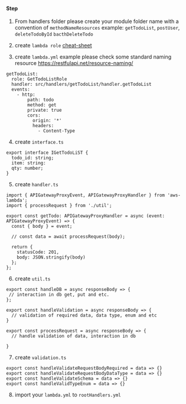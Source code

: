 #### Step

1. From handlers folder please create your module folder name with a convention of `methodNameResources`
 example: `getTodoList`, `postUser`, `deleteTodoById` `bacthDeleteTodo`

2. create `lambda role` [cheat-sheet]()

3. create `lambda.yml` example
please check some standard naming resource
https://restfulapi.net/resource-naming/
```
getTodoList:
  role: GetTodoListRole
  handler: src/handlers/getTodoList/handler.getTodoList
  events:
    - http:
        path: todo
        method: get
        private: true
        cors:
          origin: '*'
          headers:
            - Content-Type
```

4. create `interface.ts`
```
export interface IGetTodoLiST {
  todo_id: string;
  item: string:
  qty: number;
}
```

5. create `handler.ts`
```
import { APIGatewayProxyEvent, APIGatewayProxyHandler } from 'aws-lambda';
import { processRequest } from './util';

export const getTodo: APIGatewayProxyHandler = async (event: APIGatewayProxyEvent) => {
  const { body } = event;

  // const data = await processRequest(body);

  return {
    statusCode: 201,
    body: JSON.stringify(body)
  };
};
```

6. create `util.ts`
```
export const handleDB = async responseBody => {
 // interaction in db get, put and etc.
};

export const handleValidation = async responseBody => {
  // validation of required data, data type, enum and etc
}

export const processRequest = async responseBody => {
  // handle validation of data, interaction in db

}
```

7. create `validation.ts`
```
export const handleValidateRequestBodyRequired = data => {}
export const handleValidateRequestBodyDataType = data => {}
export const handleValidateSchema = data => {}
export const handleValidTypeEnum = data => {}
```

8. import your `lambda.yml` to `rootHandlers.yml`